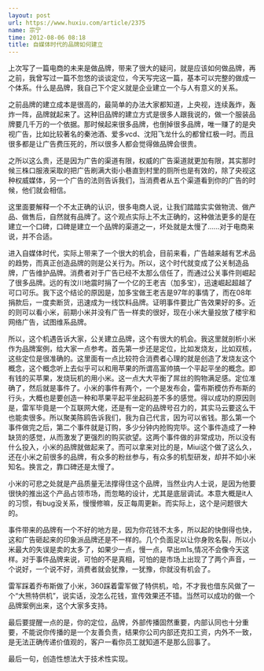 ```yaml
---
layout: post
url: https://www.huxiu.com/article/2375
name: 宗宁
time: 2012-08-06 08:18
title: 自媒体时代的品牌如何建立
---
```

上次写了一篇电商的未来是做品牌，带来了很大的疑问，就是应该如何做品牌，再之前，我曾写过一篇不忽悠的谈谈定位，今天写完这一篇，基本可以完整的做成一个体系。什么是品牌，我自己下个定义就是企业建立一个与人有意义的关系。

之前品牌的建立成本是很高的，最简单的办法大家都知道，上央视，连续轰炸，轰炸一阵，品牌就起来了。这种旧品牌的建立方式是很多人跟我说的，做一个服装品牌要几千万的一个依据。那时候起来很多品牌，也倒掉很多品牌，唯一赚了的是央视广告，比如比较著名的秦池酒、爱多vcd、沈阳飞龙什么的都曾红极一时。而且很多都是让广告费压死的，所以很多人都会觉得做品牌会很贵。

之所以这么贵，还是因为广告的渠道有限，权威的广告渠道就更加有限，其实那时候三株口服液采取的把广告刷满大街小巷直到村里的厕所也是有效的，除了央视这种权威媒体，另一个广告的法则告诉我们，当消费者从五个渠道看到你的广告的时候，他们就会相信。

这里面要解释一个不太正确的认识，很多电商人说，让我们踏踏实实做物流、做产品、做售后，自然就有品牌了。这个观点实际上不太正确的，这种做法更多的是在建立一个口碑，口碑是建立一个品牌的渠道之一，坏处就是太慢了……对于电商来说，并不合适。

进入自媒体时代，实际上带来了一个很大的机会，目前来看，广告越来越有艺术品的趋势，而真正创造品牌的则是公关行为。所以，这个时代就变成了公关制造品牌，广告维护品牌。消费者对于广告已经不太那么信任了，而通过公关事件则崛起了很多品牌。远的有汶川地震时捐了一个亿的王老吉（加多宝），迅速崛起超越了可口可乐。我下这个结论的原因是，加多宝做王老吉是97年的事情了，而在08年捐款后，一度卖断货，迅速成为一线饮料品牌。证明事件要比广告效果好的多。近的则可以看小米，前期小米并没有广告一样卖的很好，现在小米大量投放了楼宇和网络广告，试图维系品牌。

所以，这个机遇告诉大家，公关建立品牌，这个有很大的机会。我这里就剖析小米作为品牌案例，给大家一点参考。首先第一步还是定位，比如发烧友，比如双核，这些定位是很准确的。这里面有一点比较符合消费者心理的就是创造了发烧友这个概念，这个概念听上去似乎可以和用苹果的所谓高富帅搞一个平起平坐的概念。即有钱的买苹果，发烧玩机的用小米。这一点大大平衡了屌丝的购物满足感。定位准确了，然后就是事件了。小米的事件有两个，一个是发布会，雷布斯模仿乔布斯的行头，大概也是要创造一种和苹果平起平坐起码差不多的感觉。得以成功的原因则是，雷军毕竟是一个互联网大佬，还是有一定的品牌号召力的，其实马云要这么干也能卖很多。所以聚美陈鸥告诉我们，我为自己代言，因为可以省钱。那么第一个事件做完之后，第二个事件就是订购，多少分钟内抢购完毕。这个事件造成了一种缺货的感觉，从而激发了更强烈的购买欲望。这两个事件做的非常成功，所以没有什么投入，小米的品牌就做起来了。而可以拿来对比的是，Miui这个做了这么久，还在小米之前很多的品牌，有众多的粉丝参与，有众多的机型研发，却并不如小米知名。换言之，靠口碑还是太慢了。

小米的可悲之处就是产品质量无法撑得住这个品牌，当然业内人士说，是因为他要很快的推出这个产品占领市场，而忽略的设计，尤其是底层调试。本意大概是it人的习惯，有bug没关系，慢慢修嘛，反正每周更新。而实际上，这个是问题很大的。

事件带来的品牌有一个不好的地方是，因为你花钱不太多，所以起的快倒得也快，这和广告砸起来的印象派品牌还是不一样的。几个负面足以让你身败名裂，所以小米最大的失误是卖的太多了，如果少一点，慢一点，早出m1s,情况不会像今天这样。对于事件品牌来说，可怕的不是真相，可怕的是市场上出现了了两个声音，一个说好，一个说不好，消费者就会犹豫，一犹豫，你就没有机会了。

雷军踩着乔布斯做了小米，360踩着雷军做了特供机，哈，不才我也借东风做了一个“大熊特供机”，说实话，没怎么花钱，宣传效果还不错。当然可以成功的做一个品牌案例出来，这个大家多支持。

最后要提醒一点的是，你的定位，品牌，外部传播固然重要，内部认同也十分重要，不能说你传播的是一个友善负责，结果你公司内部还克扣工资，内外不一致，是无法正确传递价值观的，客户一看你员工就知道不是那么回事了。

最后一句，创造性想法大于技术性实现。

